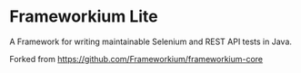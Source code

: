 # Frameworkium Lite

A Framework for writing maintainable Selenium and REST API tests in Java.

Forked from https://github.com/Frameworkium/frameworkium-core
